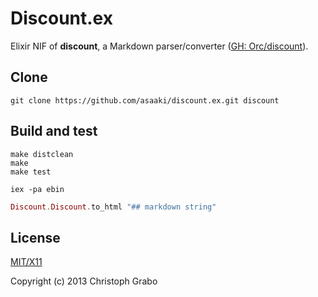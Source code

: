 # Discount.ex

Elixir NIF of **discount**, a Markdown parser/converter ([GH: Orc/discount](https://github.com/Orc/discount)).



## Clone

```shell
git clone https://github.com/asaaki/discount.ex.git discount
```



## Build and test

```shell
make distclean
make
make test
```

```shell
iex -pa ebin
```

```elixir
Discount.Discount.to_html "## markdown string"
```



## License

[MIT/X11](./LICENSE)

Copyright (c) 2013 Christoph Grabo
